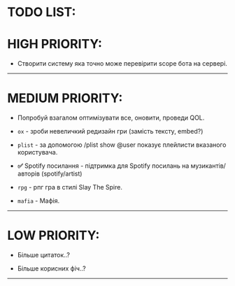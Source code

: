 # TODO LIST:

# HIGH PRIORITY:

+ Створити систему яка точно може перевірити scope бота на сервері.

----------------------------------

# MEDIUM PRIORITY:

+ Попробуй взагалом оптимізувати все, оновити, проведи QOL.

+ `ox` - зроби невеличкий редизайн гри (замість тексту, embed?)

+ `plist` - за допомогою /plist show @user показує плейлисти вказаного користувача.

+ **✅** Spotify посилання - підтримка для Spotify посилань на музикантів/авторів (spotify/artist)

+ `rpg` - рпг гра в стилі Slay The Spire.

+ `mafia` - Мафія.

----------------------------------

# LOW PRIORITY:

+ Більше цитаток..?

+ Більше корисних фіч..?

-----------------------------------
